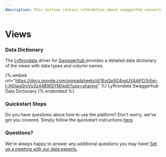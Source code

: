 ```yaml
---
description: This section contain information about swaggerhub connector views information
---
```


# Views

### Data Dictionary

The [Lyftrondata](https://www.lyftrondata.com/) driver for [Swaggerhub](https://www.lyftrondata.com/integration/Swaggerhub/)[ ](https://www.lyftrondata.com/integration/swaggerhub/)provides a detailed data dictionary of the views with data types and column names.

{% embed url="https://docs.google.com/spreadsheets/d/1EoQp9Z4ngUXAAPO7n5ei-t-Xl0iagGniVo3z44BWSYM/edit?usp=sharing" %}
Lyftrondata Swaggerhub Data Dictionary
{% endembed %}

### Quickstart Steps

Do you have questions about how to use the platform? Don't worry; we've got you covered. Simply follow the quickstart instructions [here](../../../../quickstart-steps.md).

### Questions? <a href="#questions" id="questions"></a>

We're always happy to answer any additional questions you may have! [Set up a meeting with our data experts.](https://www.lyftrondata.com/book-a-meeting/)


